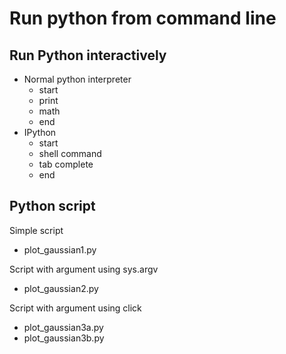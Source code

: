 # Run python from command line

## Run Python interactively

* Normal python interpreter
  - start
  - print
  - math
  - end
* IPython
  - start
  - shell command
  - tab complete
  - end

## Python script

Simple script

* plot_gaussian1.py

Script with argument using sys.argv

* plot_gaussian2.py

Script with argument using click

* plot_gaussian3a.py
* plot_gaussian3b.py
